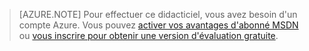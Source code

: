 ﻿
> [AZURE.NOTE]
> Pour effectuer ce didacticiel, vous avez besoin d'un compte Azure. Vous pouvez <a href="/fr-fr/pricing/member-offers/msdn-benefits-details/" target="_blank">activer vos avantages d'abonné MSDN</a> ou <a href="/fr-fr/pricing/free-trial/" target="_blank">vous inscrire pour obtenir une version d'évaluation gratuite</a>.

<!--HONumber=45--> 
